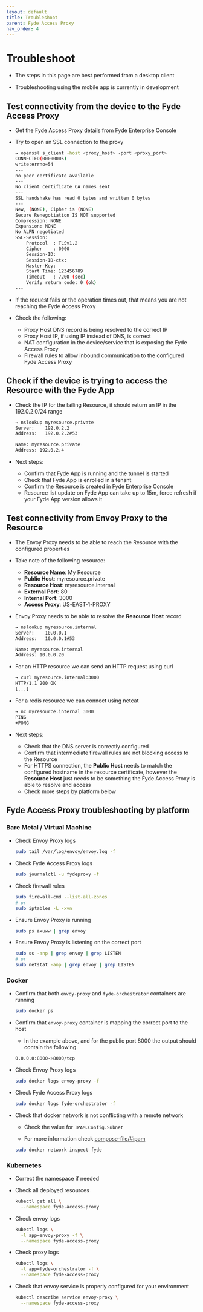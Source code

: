 ```yaml
---
layout: default
title: Troubleshoot
parent: Fyde Access Proxy
nav_order: 4
---
```

# Troubleshoot

- The steps in this page are best performed from a desktop client

- Troubleshooting using the mobile app is currently in development

## Test connectivity from the device to the Fyde Access Proxy

- Get the Fyde Access Proxy details from Fyde Enterprise Console

- Try to open an SSL connection to the proxy

  ```sh
  → openssl s_client -host <proxy_host> -port <proxy_port>
  CONNECTED(00000005)
  write:errno=54
  ---
  no peer certificate available
  ---
  No client certificate CA names sent
  ---
  SSL handshake has read 0 bytes and written 0 bytes
  ---
  New, (NONE), Cipher is (NONE)
  Secure Renegotiation IS NOT supported
  Compression: NONE
  Expansion: NONE
  No ALPN negotiated
  SSL-Session:
      Protocol  : TLSv1.2
      Cipher    : 0000
      Session-ID:
      Session-ID-ctx:
      Master-Key:
      Start Time: 123456789
      Timeout   : 7200 (sec)
      Verify return code: 0 (ok)
  ---
  ```

- If the request fails or the operation times out, that means you are not reaching the Fyde Access Proxy

- Check the following:

  - Proxy Host DNS record is being resolved to the correct IP
  - Proxy Host IP, if using IP instead of DNS, is correct
  - NAT configuration in the device/service that is exposing the Fyde Access Proxy
  - Firewall rules to allow inbound communication to the configured Fyde Access Proxy

## Check if the device is trying to access the Resource with the Fyde App

- Check the IP for the failing Resource, it should return an IP in the 192.0.2.0/24 range

  ```sh
  → nslookup myresource.private
  Server:    192.0.2.2
  Address:   192.0.2.2#53

  Name: myresource.private
  Address: 192.0.2.4
  ```

- Next steps:

  - Confirm that Fyde App is running and the tunnel is started
  - Check that Fyde App is enrolled in a tenant
  - Confirm the Resource is created in Fyde Enterprise Console
  - Resource list update on Fyde App can take up to 15m, force refresh if your Fyde App version allows it

## Test connectivity from Envoy Proxy to the Resource

- The Envoy Proxy needs to be able to reach the Resource with the configured properties

- Take note of the following resource:
  - **Resource Name**: My Resource
  - **Public Host**: myresource.private
  - **Resource Host**: myresource.internal
  - **External Port**: 80
  - **Internal Port**: 3000
  - **Access Proxy**: US-EAST-1-PROXY

- Envoy Proxy needs to be able to resolve the **Resource Host** record

  ```sh
  → nslookup myresource.internal
  Server:    10.0.0.1
  Address:   10.0.0.1#53

  Name: myresource.internal
  Address: 10.0.0.20
  ```

- For an HTTP resource we can send an HTTP request using curl

  ```sh
  → curl myresource.internal:3000
  HTTP/1.1 200 OK
  [...]
  ```

- For a redis resource we can connect using netcat

  ```sh
  → nc myresource.internal 3000
  PING
  +PONG
  ```

- Next steps:

  - Check that the DNS server is correctly configured
  - Confirm that intermediate firewall rules are not blocking access to the Resource
  - For HTTPS connection, the **Public Host** needs to match the configured hostname in the resource certificate, however the **Resource Host** just needs to be something the Fyde Access Proxy is able to resolve and access
  - Check more steps by platform below

## Fyde Access Proxy troubleshooting by platform

### Bare Metal / Virtual Machine

- Check Envoy Proxy logs

  ```sh
  sudo tail /var/log/envoy/envoy.log -f
  ```

- Check Fyde Access Proxy logs

  ```sh
  sudo journalctl -u fydeproxy -f
  ```

- Check firewall rules

  ```sh
  sudo firewall-cmd --list-all-zones
  # or
  sudo iptables -L -xvn
  ```

- Ensure Envoy Proxy is running

  ```sh
  sudo ps axuww | grep envoy
  ```

- Ensure Envoy Proxy is listening on the correct port

  ```sh
  sudo ss -anp | grep envoy | grep LISTEN
  # or
  sudo netstat -anp | grep envoy | grep LISTEN
  ```

### Docker

- Confirm that both `envoy-proxy` and `fyde-orchestrator` containers are running

  ```sh
  sudo docker ps
  ```

- Confirm that `envoy-proxy` container is mapping the correct port to the host

  - In the example above, and for the public port 8000 the output should contain the following

  ```sh
  0.0.0.0:8000->8000/tcp
  ```

- Check Envoy Proxy logs

  ```sh
  sudo docker logs envoy-proxy -f
  ```

- Check Fyde Access Proxy logs

  ```sh
  sudo docker logs fyde-orchestrator -f
  ```

- Check that docker network is not conflicting with a remote network

  - Check the value for `IPAM.Config.Subnet`

  - For more information check [compose-file/#ipam](https://docs.docker.com/compose/compose-file/#ipam)

  ```sh
  sudo docker network inspect fyde
  ```

### Kubernetes

- Correct the namespace if needed

- Check all deployed resources

  ```sh
  kubectl get all \
    --namespace fyde-access-proxy
  ```

- Check envoy logs

  ```sh
  kubectl logs \
    -l app=envoy-proxy -f \
    --namespace fyde-access-proxy
  ```

- Check proxy logs

  ```sh
  kubectl logs \
    -l app=fyde-orchestrator -f \
    --namespace fyde-access-proxy
  ```

- Check that envoy service is properly configured for your environment

  ```sh
  kubectl describe service envoy-proxy \
    --namespace fyde-access-proxy
  ```
